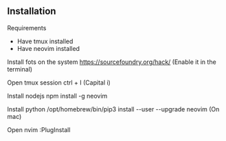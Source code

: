## Installation
 Requirements
 - Have tmux installed
 - Have neovim installed

Install fots on the system
 https://sourcefoundry.org/hack/ (Enable it in the terminal)


Open tmux session
 ctrl + I (Capital i)

Install nodejs 
 npm install -g neovim

Install python
 /opt/homebrew/bin/pip3 install --user --upgrade neovim (On mac)

Open nvim
 :PlugInstall

